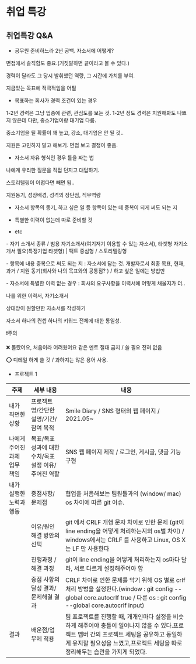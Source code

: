 # 취업 특강

## 취업특강 Q&A

- 공무원 준비하느라 2년 공백. 자소서에 어떻게?

면접에서 솔직함도 중요.(거짓말하면 끝이라고 볼 수 있다.)

경력이 달라도 그 당시 발휘했던 역량, 그 시간에 가치를 부여.

지금있는 목표에 적극적임을 어필

- 목표하는 회사가 경력 조건이 있는 경우

1-2년 경력은 그냥 업종에 관련, 관심도를 보는 것. 1-2년 정도 경력은 지원해봐도 나쁘지 않은데 다만, 중소기업이랑 대기업 다름. 

중소기업을 될 확률이 꽤 높고, 강소, 대기업은 안 될 것..

지원은 고민하지 말고 해보기. 면접 보고 결정이 좋음.

- 자소서 자유 형식인 경우 틀을 짜는 법

나에게 유리한 질문을 직접 던지고 대답하기.

스토리텔링이 어렵다면 빼면 됨.. 

지원동기, 성장배경, 성격의 장단점, 직무역량

- 자소서 항목의 동기, 하고 싶은 일 등 항목이 있는 데 중복이 되게 써도 되는 지



- 특별한 이력이 없는데 따로 준비할 것





- etc

\- 자기 소개서 종류   / 범용 자기소개서(여기저기 이용할 수 있는 자소서), 타겟형 자기소개서 필요(특정기업 타겟형)    |    팩트 중심형 / 스토리텔링형

\- 항목에 내용 중복으로 써도 되는 지 : 자소서에 담는 것. 개발자로서 최종 목표, 현재, 과거 / 지원 동기(회사와 나의 목표와의 공통점? ) / 하고 싶은 일에는 방법만

\- 자소서에 특별한 이력 없는 경우 : 회사의 요구사항을 이력서에 어떻게 채울지가 더.. 

나를 위한 이력서, 자기소개서



상대방이 원할만한 자소서를 작성하기



자소서 하나의 컨셉 하나의 키워드 전체에 대한 통일성.



❗️주의

❌ 몰랐어요, 처음이라 어려웠어요 같은 멘트 절대 금지 / 쓸 필요 전혀 없음

⭕️ 디테일 하게 쓸 것 / 과하지는 않은 용어 사용.



- 프로젝트 1 

| 주제                         | 세부 내용                                             | 내용                                                         |
| ---------------------------- | ----------------------------------------------------- | ------------------------------------------------------------ |
| 내가 직면한 상황             | 프로젝트 명/간단한 설명/기간/참여 목적                | Smile Diary / SNS 형태의 웹 페이지 / 2021.05~                |
| 나에게 주어진 과제 업무 책임 | 목표/목표 성과에 대한 수치/목표 설정 이유/주어진 역할 | SNS 웹 페이지 제작 / 로그인, 게시글, 댓글 기능 구현          |
| 내가 실행한 노력과 행동      | 중점사항/문제점                                       | 협업을 처음해보는 팀원들과의 (window/ mac) os 차이에 따른 git 이슈. |
|                              | 이유/원인해결 방안의 선택                             | git 에서 CRLF 개행 문자 차이로 인한 문제 (git이 line ending을 어떻게 처리하는지의 os별 차이) / windows에서는 CRLF 를 사용하고 Linux, OS X 는 LF 만 사용한다 |
|                              | 진행과정 / 해결 과정                                  | git이 line ending을 어떻게 처리하는지 os마다 달라, 서로 다르게 설정해주어야 함 |
|                              | 중점 사항의 달성 결과/문제해결 결과                   | CRLF 차이로 인한 문제를 막기 위해 OS 별로 crlf 처리 방법을 설정한다.(window : git config --global core.autocrlf true / 다른 os : git config --global core.autocrlf input) |
| 결과                         | 배운점/업무에 적용                                    | 팀 프로젝트를 진행할 때, 개개인마다 설정을 비슷하게 해주어야 충돌이 일어나지 않을 수 있다.프로젝트 멤버 간의 프로젝트 세팅을 공유하고 동일하게 유지할 필요성을 느꼈고,프로젝트 세팅을 따로 정리해두는 습관을 가지게 되었다. |

